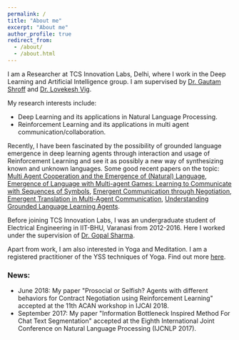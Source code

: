 ```yaml
---
permalink: /
title: "About me"
excerpt: "About me"
author_profile: true
redirect_from: 
  - /about/
  - /about.html
---
```


I am a Researcher at TCS Innovation Labs, Delhi, where I work in the Deep Learning and Artificial Intelligence group. I am supervised by [Dr. Gautam Shroff](https://www.linkedin.com/in/gautam-shroff-066901/) and [Dr. Lovekesh Vig](https://sites.google.com/site/lovekeshhome/).

My research interests include:
* Deep Learning and its applications in Natural Language Processing.
* Reinforcement Learning and its applications in multi agent communication/collaboration.

Recently, I have been fascinated by the possibility of grounded language emergence in deep learning agents through interaction and usage of Reinforcement Learning and see it as possibly a new way of synthesizing known and unknown languages. Some good recent papers on the topic: [Multi Agent Cooperation and the Emergence of (Natural) Language](https://arxiv.org/pdf/1612.07182.pdf), [Emergence of Language with Multi-agent Games: Learning to Communicate with Sequences of Symbols](https://arxiv.org/pdf/1705.11192.pdf), [Emergent Communication through Negotiation](https://arxiv.org/pdf/1804.03980.pdf), [Emergent Translation in Multi-Agent Communication](https://arxiv.org/abs/1710.06922), [Understanding Grounded Language Learning Agents](https://arxiv.org/abs/1710.09867).

Before joining TCS Innovation Labs, I was an undergraduate student of Electrical Engineering in IIT-BHU, Varanasi from 2012-2016. Here I worked under the supervision of [Dr. Gopal Sharma](https://www.iitbhu.ac.in/dept/eee/people/gsharmaeee).

Apart from work, I am also interested in Yoga and Meditation. I am a registered practitioner of the YSS techniques of Yoga. Find out more [here](https://www.yssofindia.org/meditation/The-Kriya-Yoga-Path-of-Meditation-Yogoda-Satsanga-Society).

### News:
* June 2018: My paper "Prosocial or Selfish? Agents with different behaviors for Contract Negotiation using Reinforcement Learning" accepted at the 11th ACAN workshop in IJCAI 2018.
* September 2017: My paper "Information Bottleneck Inspired Method For Chat Text Segmentation" accepted at the Eighth International Joint Conference on Natural Language Processing (IJCNLP 2017).
